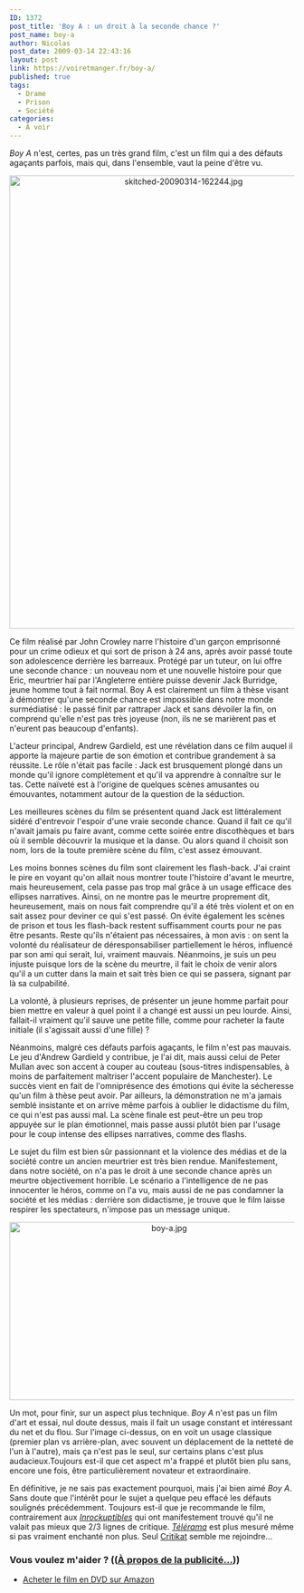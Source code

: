 ```yaml
---
ID: 1372
post_title: 'Boy A : un droit à la seconde chance ?'
post_name: boy-a
author: Nicolas
post_date: 2009-03-14 22:43:16
layout: post
link: https://voiretmanger.fr/boy-a/
published: true
tags:
  - Drame
  - Prison
  - Société
categories:
  - À voir
---
```

<p><em>Boy A</em> n'est, certes, pas un très grand film, c'est un film qui a des défauts agaçants parfois, mais qui, dans l'ensemble, vaut la peine d'être vu.</p>
<div style="text-align: center;"><a href="http://www.allocine.fr/film/fichefilm_gen_cfilm=134123.html"><img src="https://voiretmanger.fr/wp-content/uploads/2009/03/skitched-20090314-162244.jpg" border="0" alt="skitched-20090314-162244.jpg" width="600" height="800" /></a></div>
<p>Ce film réalisé par John Crowley narre l'histoire d'un garçon emprisonné pour un crime odieux et qui sort de prison à 24 ans, après avoir passé toute son adolescence derrière les barreaux. Protégé par un tuteur, on lui offre une seconde chance : un nouveau nom et une nouvelle histoire pour que Eric, meurtrier haï par l'Angleterre entière puisse devenir Jack Burridge, jeune homme tout à fait normal. Boy A est clairement un film à thèse visant à démontrer qu'une seconde chance est impossible dans notre monde surmédiatisé : le passé finit par rattraper Jack et sans dévoiler la fin, on comprend qu'elle n'est pas très joyeuse (non, ils ne se marièrent pas et n'eurent pas beaucoup d'enfants).</p>
<p>L'acteur principal, Andrew Gardield, est une révélation dans ce film auquel il apporte la majeure partie de son émotion et contribue grandement à sa réussite. Le rôle n'était pas facile : Jack est brusquement plongé dans un monde qu'il ignore complètement et qu'il va apprendre à connaître sur le tas. Cette naïveté est à l'origine de quelques scènes amusantes ou émouvantes, notamment autour de la question de la séduction.</p>
<p>Les meilleures scènes du film se présentent quand Jack est littéralement sidéré d'entrevoir l'espoir d'une vraie seconde chance. Quand il fait ce qu'il n'avait jamais pu faire avant, comme cette soirée entre discothèques et bars où il semble découvrir la musique et la danse. Ou alors quand il choisit son nom, lors de la toute première scène du film, c'est assez émouvant.</p>
<p>Les moins bonnes scènes du film sont clairement les flash-back. J'ai craint le pire en voyant qu'on allait nous montrer toute l'histoire d'avant le meurtre, mais heureusement, cela passe pas trop mal grâce à un usage efficace des ellipses narratives. Ainsi, on ne montre pas le meurtre proprement dit, heureusement, mais on nous fait comprendre qu'il a été très violent et on en sait assez pour deviner ce qui s'est passé. On évite également les scènes de prison et tous les flash-back restent suffisamment courts pour ne pas être pesants. Reste qu'ils n'étaient pas nécessaires, à mon avis : on sent la volonté du réalisateur de déresponsabiliser partiellement le héros, influencé par son ami qui serait, lui, vraiment mauvais. Néanmoins, je suis un peu injuste puisque lors de la scène du meurtre, il fait le choix de venir alors qu'il a un cutter dans la main et sait très bien ce qui se passera, signant par là sa culpabilité.</p>
<p>La volonté, à plusieurs reprises, de présenter un jeune homme parfait pour bien mettre en valeur à quel point il a changé est aussi un peu lourde. Ainsi, fallait-il vraiment qu'il sauve une petite fille, comme pour racheter la faute initiale (il s'agissait aussi d'une fille) ?</p>
<p>Néanmoins, malgré ces défauts parfois agaçants, le film n'est pas mauvais. Le jeu d'Andrew Gardield y contribue, je l'ai dit, mais aussi celui de Peter Mullan avec son accent à couper au couteau (sous-titres indispensables, à moins de parfaitement maîtriser l'accent populaire de Manchester). Le succès vient en fait de l'omniprésence des émotions qui évite la sécheresse qu'un film à thèse peut avoir. Par ailleurs, la démonstration ne m'a jamais semblé insistante et on arrive même parfois à oublier le didactisme du film, ce qui n'est pas aussi mal. La scène finale est peut-être un peu trop appuyée sur le plan émotionnel, mais passe aussi plutôt bien par l'usage pour le coup intense des ellipses narratives, comme des flashs.</p>
<p>Le sujet du film est bien sûr passionnant et la violence des médias et de la société contre un ancien meurtrier est très bien rendue. Manifestement, dans notre société, on n'a pas le droit à une seconde chance après un meurtre objectivement horrible. Le scénario a l'intelligence de ne pas innocenter le héros, comme on l'a vu, mais aussi de ne pas condamner la société et les médias : derrière son didactisme, je trouve que le film laisse respirer les spectateurs, n'impose pas un message unique.</p>

<div style="text-align: center;"><img src="https://voiretmanger.fr/wp-content/uploads/2009/03/boy-a.jpg" border="0" alt="boy-a.jpg" width="549" height="314" /></div>
<p>Un mot, pour finir, sur un aspect plus technique. <em>Boy A</em> n'est pas un film d'art et essai, nul doute dessus, mais il fait un usage constant et intéressant du net et du flou. Sur l'image ci-dessus, on en voit un usage classique (premier plan vs arrière-plan, avec souvent un déplacement de la netteté de l'un à l'autre), mais ça n'est pas le seul, sur certains plans c'est plus audacieux.Toujours est-il que cet aspect m'a frappé et plutôt bien plu sans, encore une fois, être particulièrement novateur et extraordinaire.</p>
<p>En définitive, je ne sais pas exactement pourquoi, mais j'ai bien aimé <em>Boy A</em>. Sans doute que l'intérêt pour le sujet a quelque peu effacé les défauts soulignés précédemment.  Toujours est-il que je recommande le film, contrairement aux <em><a href="http://www.lesinrocks.com/cine/cinema-article/article/boy-a/">Inrockuptibles</a></em> qui ont manifestement trouvé qu'il ne valait pas mieux que 2/3 lignes de critique. <em><a href="http://www.telerama.fr/cinema/films/boy-a,360696,critique.php">Télérama</a></em> est plus mesuré même si pas vraiment enchanté non plus. Seul <a href="http://www.critikat.com/Boy-A.html">Critikat</a> semble me rejoindre...</p>

<div class="amazon">
<h3>Vous voulez m'aider ? ((<a href="https://voiretmanger.fr/a-propos/publicite/">À propos de la publicité…</a>))</h3>
<ul>
	<li><a href="http://www.amazon.fr/gp/product/B002IYLEZG/ref=as_li_ss_tl?ie=UTF8&tag=leblogdenic07-21&linkCode=as2&camp=1642&creative=19458&creativeASIN=B002IYLEZG">Acheter le film en DVD sur Amazon</a></li>
</ul>
</div>
